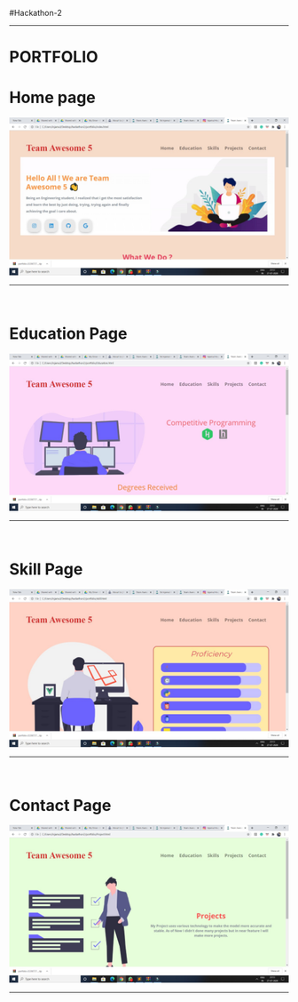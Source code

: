 #Hackathon-2
<br><hr>
# PORTFOLIO
# Home page
<img src="image/1.jpeg"><hr><br>
# Education Page
<img src="image/2.jpeg"><hr><br>
# Skill Page
<img src="image/3.jpeg"><hr><br>
# Contact Page
<img src="image/4.jpeg"><hr><br>


